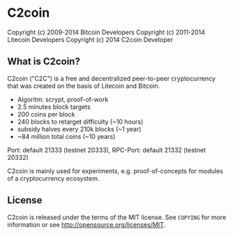 C2coin
======

Copyright (c) 2009-2014 Bitcoin Developers
Copyright (c) 2011-2014 Litecoin Developers
Copyright (c) 2014 C2coin Developer

What is C2coin?
----------------

C2coin ("C2C") is a free and decentralized peer-to-peer cryptocurrency that was created on the basis of Litecoin and Bitcoin.

 - Algoritm: scrypt, proof-of-work
 - 2.5 minutes block targets
 - 200 coins per block
 - 240 blocks to retarget difficulty (~10 hours)
 - subsidy halves every 210k blocks (~1 year)
 - ~84 million total coins (~10 years)

Port: default 21333 (testnet 20333), RPC-Port: default 21332 (testnet 20332)

C2coin is mainly used for experiments, e.g. proof-of-concepts for modules of a cryptocurrency ecosystem.

License
-------

C2coin is released under the terms of the MIT license. See `COPYING` for more
information or see http://opensource.org/licenses/MIT.

